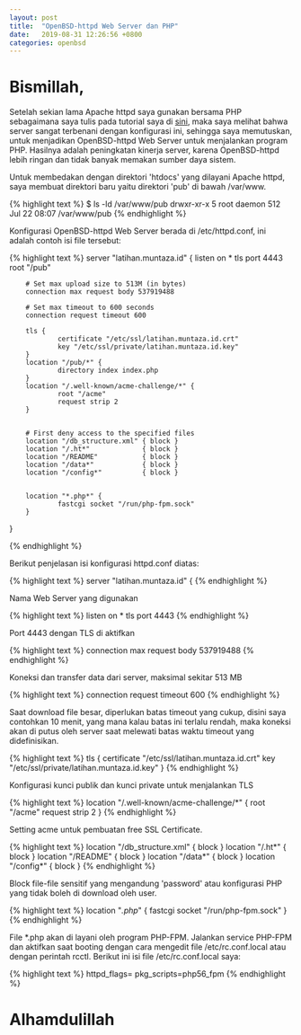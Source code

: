```yaml
---
layout: post
title:  "OpenBSD-httpd Web Server dan PHP"
date:   2019-08-31 12:26:56 +0800
categories: openbsd
---
```


# Bismillah,

Setelah sekian lama Apache httpd saya gunakan bersama PHP sebagaimana
saya tulis pada tutorial saya di [sini](https://www.muntaza.id/openbsd/2019/03/17/deploy-openbsd1.html), maka saya melihat bahwa server sangat terbenani dengan konfigurasi ini, sehingga saya memutuskan, untuk menjadikan OpenBSD-httpd Web Server untuk menjalankan program PHP. Hasilnya adalah peningkatan kinerja server, karena OpenBSD-httpd lebih ringan dan tidak banyak memakan sumber daya sistem.

Untuk membedakan dengan direktori 'htdocs' yang dilayani Apache httpd, saya membuat direktori baru yaitu direktori 'pub' di bawah /var/www.

{% highlight text %}
$ ls -ld /var/www/pub
drwxr-xr-x  5 root  daemon  512 Jul 22 08:07 /var/www/pub
{% endhighlight %}

Konfigurasi OpenBSD-httpd Web Server berada di /etc/httpd.conf, ini adalah contoh isi file tersebut:

{% highlight text %}
server "latihan.muntaza.id" {
        listen on * tls port 4443
        root "/pub"

        # Set max upload size to 513M (in bytes)
        connection max request body 537919488

        # Set max timeout to 600 seconds
        connection request timeout 600

        tls {
                certificate "/etc/ssl/latihan.muntaza.id.crt"
                key "/etc/ssl/private/latihan.muntaza.id.key"
        }
        location "/pub/*" {
                directory index index.php
        }
        location "/.well-known/acme-challenge/*" {
                root "/acme"
                request strip 2
        }


        # First deny access to the specified files
        location "/db_structure.xml" { block }
        location "/.ht*"             { block }
        location "/README"           { block }
        location "/data*"            { block }
        location "/config*"          { block }


        location "*.php*" {
                fastcgi socket "/run/php-fpm.sock"
        }
}

{% endhighlight %}

Berikut penjelasan isi konfigurasi httpd.conf diatas:

{% highlight text %}
server "latihan.muntaza.id" {
{% endhighlight %}

Nama Web Server yang digunakan

{% highlight text %}
        listen on * tls port 4443
{% endhighlight %}

Port 4443 dengan TLS di aktifkan

{% highlight text %}
        connection max request body 537919488
{% endhighlight %}

Koneksi dan transfer data dari server, maksimal sekitar 513 MB


{% highlight text %}
        connection request timeout 600
{% endhighlight %}

Saat download file besar, diperlukan batas timeout yang cukup, disini
saya contohkan 10 menit, yang mana kalau batas ini terlalu rendah,
maka koneksi akan di putus oleh server saat melewati batas waktu timeout yang
didefinisikan.


{% highlight text %}
        tls {
                certificate "/etc/ssl/latihan.muntaza.id.crt"
                key "/etc/ssl/private/latihan.muntaza.id.key"
        }
{% endhighlight %}

Konfigurasi kunci publik dan kunci private untuk menjalankan TLS

{% highlight text %}
        location "/.well-known/acme-challenge/*" {
                root "/acme"
                request strip 2
        }
{% endhighlight %}

Setting acme untuk pembuatan free SSL Certificate.


{% highlight text %}
        location "/db_structure.xml" { block }
        location "/.ht*"             { block }
        location "/README"           { block }
        location "/data*"            { block }
        location "/config*"          { block }
{% endhighlight %}

Block file-file sensitif yang mengandung 'password' atau konfigurasi PHP
yang tidak boleh di download oleh user.

{% highlight text %}
        location "*.php*" {
                fastcgi socket "/run/php-fpm.sock"
        }
{% endhighlight %}

File *.php akan di layani oleh program PHP-FPM. Jalankan service PHP-FPM dan aktifkan saat booting dengan cara mengedit file /etc/rc.conf.local atau dengan perintah rcctl. Berikut ini isi file /etc/rc.conf.local saya:

{% highlight text %}
httpd_flags=
pkg_scripts=php56_fpm
{% endhighlight %}



# Alhamdulillah
